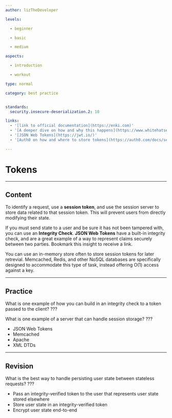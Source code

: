 ```yaml
---
author: lizTheDeveloper

levels:

  - beginner

  - basic

  - medium

aspects:

  - introduction

  - workout

type: normal

category: best practice


standards:
  security.insecure-deserialization.2: 10

links:
  - '[link to official documentation](https://enki.com)'
  - '[A deeper dive on how and why this happens](https://www.whitehatsec.com/blog/web-storage-security/)'
  - '[JSON Web Tokens](https://jwt.io/)'
  - '[Auth0 on how and where to store tokens](https://auth0.com/docs/security/store-tokens)'

---
```


# Tokens

---
## Content

To identify a request, use a **session token**, and use the session server to store data related to that session token. This will prevent users from directly modifying their state.

If you must send state to a user and be sure it has not been tampered with, you can use an **Integrity Check**. **JSON Web Tokens** have a built-in integrity check, and are a great example of a way to represent claims securely between two parties. Bookmark this insight to receive a link.

You can use an in-memory store often to store session tokens for later retrevial. Memcached, Redis, and other NoSQL databases are specifically designed to accommodate this type of task, instead offering O(1) access against a key.

---
## Practice

What is one example of how you can build in an integrity check to a token passed to the client?
???

What is one example of a server that can handle session storage?
???

* JSON Web Tokens
* Memcached
* Apache
* XML DTDs

---
## Revision

What is the best way to handle persisting user state between stateless requests?
???

* Pass an integrity-verified token to the user that represents user state stored elsewhere
* Store user state in an integrity-verified token
* Encrypt user state end-to-end
